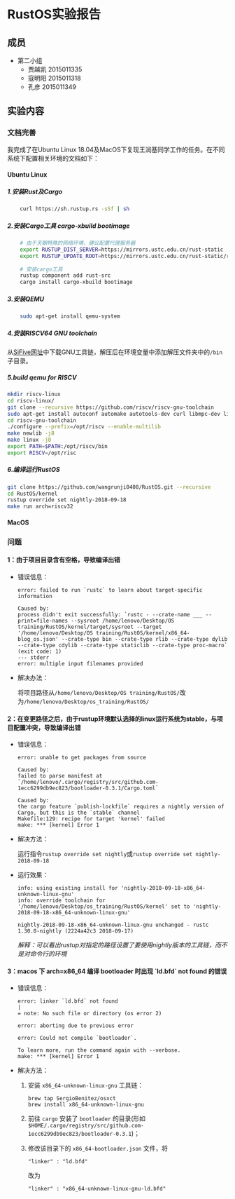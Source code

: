 # RustOS实验报告

## 成员

- 第二小组
    - 贾越凯 2015011335
    - 寇明阳 2015011318
    - 孔彦 2015011349

## 实验内容

### 文档完善

我完成了在Ubuntu Linux 18.04及MacOS下复现王润基同学工作的任务。在不同系统下配置相关环境的文档如下：

#### Ubuntu Linux

##### 1.安装Rust及Cargo

```bash
    curl https://sh.rustup.rs -sSf | sh
```

##### 2.安装Cargo工具 cargo-xbuild bootimage

```bash
    # 由于天朝特殊的网络环境，建议配置代理服务器
    export RUSTUP_DIST_SERVER=https://mirrors.ustc.edu.cn/rust-static
    export RUSTUP_UPDATE_ROOT=https://mirrors.ustc.edu.cn/rust-static/rustup
    ​
    # 安装cargo工具
    rustup component add rust-src
    cargo install cargo-xbuild bootimage
```

##### 3.安装QEMU

```bash
    sudo apt-get install qemu-system
```

##### 4.安装​RISCV64 GNU toolchain

从[SiFive网址](https://static.dev.sifive.com/dev-tools/riscv64-unknown-elf-gcc-2018.07.0-x86_64-linux-ubuntu14.tar.gz)中下载GNU工具链，解压后在环境变量中添加解压文件夹中的`/bin`子目录。

##### 5.build qemu for RISCV

```bash
mkdir riscv-linux
cd riscv-linux/
git clone --recursive https://github.com/riscv/riscv-gnu-toolchain
sudo apt-get install autoconf automake autotools-dev curl libmpc-dev libmpfr-dev libgmp-dev gawk build-essential bison flex texinfo gperf libtool patchutils bc zlib1g-dev libexpat-dev
cd riscv-gnu-toolchain
./configure --prefix=/opt/riscv --enable-multilib
make newlib -j8
make linux -j8
export PATH=$PATH:/opt/riscv/bin
export RISCV=/opt/risc
```

##### 6.编译运行RustOS

```bash
git clone https://github.com/wangrunji0408/RustOS.git --recursive
cd RustOS/kernel
rustup override set nightly-2018-09-18
make run arch=riscv32
```

#### MacOS

### 问题

#### 1：由于项目目录含有空格，导致编译出错

* 错误信息：

    ```
    error: failed to run `rustc` to learn about target-specific information

    Caused by:
    process didn't exit successfully: `rustc - --crate-name ___ --print=file-names --sysroot /home/lenovo/Desktop/OS training/RustOS/kernel/target/sysroot --target '/home/lenovo/Desktop/OS training/RustOS/kernel/x86_64-blog_os.json' --crate-type bin --crate-type rlib --crate-type dylib --crate-type cdylib --crate-type staticlib --crate-type proc-macro` (exit code: 1)
    --- stderr
    error: multiple input filenames provided
    ```

* 解决办法：

    将项目路径从`/home/lenovo/Desktop/OS training/RustOS/`改为`/home/lenovo/Desktop/os_training/RustOS/`

#### 2：在变更路径之后，由于rustup环境默认选择的linux运行系统为stable，与项目配置冲突，导致编译出错

* 错误信息：

    ```
    error: unable to get packages from source

    Caused by:
    failed to parse manifest at `/home/lenovo/.cargo/registry/src/github.com-1ecc6299db9ec823/bootloader-0.3.1/Cargo.toml`

    Caused by:
    the cargo feature `publish-lockfile` requires a nightly version of Cargo, but this is the `stable` channel
    Makefile:129: recipe for target 'kernel' failed
    make: *** [kernel] Error 1
    ```

* 解决方法：

    运行指令`rustup override set nightly`或`rustup override set nightly-2018-09-18`

* 运行效果：

    ```
    info: using existing install for 'nightly-2018-09-18-x86_64-unknown-linux-gnu'
    info: override toolchain for '/home/lenovo/Desktop/os_training/RustOS/kernel' set to 'nightly-2018-09-18-x86_64-unknown-linux-gnu'

    nightly-2018-09-18-x86_64-unknown-linux-gnu unchanged - rustc 1.30.0-nightly (2224a42c3 2018-09-17)
    ```
    *解释：可以看出rustup对指定的路径设置了要使用nightly版本的工具链，而不是对命令行的环境*

#### 3：macos 下 arch=x86_64 编译 bootloader 时出现 \`ld.bfd\` not found 的错误

* 错误信息：

    ```
    error: linker `ld.bfd` not found
    |
    = note: No such file or directory (os error 2)

    error: aborting due to previous error

    error: Could not compile `bootloader`.

    To learn more, run the command again with --verbose.
    make: *** [kernel] Error 1
    ```

* 解决方法：

    1. 安装 `x86_64-unknown-linux-gnu` 工具链：

        ```
        brew tap SergioBenitez/osxct
        brew install x86_64-unknown-linux-gnu
        ```

    2. 前往 `cargo` 安装了 `bootloader` 的目录(形如 `$HOME/.cargo/registry/src/github.com-1ecc6299db9ec823/bootloader-0.3.1`)；

    3. 修改该目录下的 `x86_64-bootloader.json` 文件，将

        ```
        "linker" : "ld.bfd"
        ```

        改为

        ```
        "linker" : "x86_64-unknown-linux-gnu-ld.bfd"
        ```
